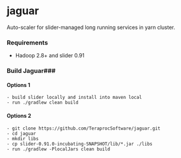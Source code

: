 # jaguar
Auto-scaler for slider-managed long running services in yarn cluster.

### Requirements ###
* Hadoop 2.8+ and slider 0.91

### Build Jaguar###
#### Options 1 ####
```
- build slider locally and install into maven local
- run ./gradlew clean build
```
#### Options 2 ####
```
- git clone https://github.com/TeraprocSoftware/jaguar.git
- cd jaguar
- mkdir libs
- cp slider-0.91.0-incubating-SNAPSHOT/lib/*.jar ./libs
- run ./gradlew -PlocalJars clean build
```
